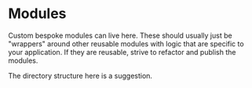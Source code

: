 # Modules

Custom bespoke modules can live here. These should usually just be "wrappers" around other
reusable modules with logic that are specific to your application. If they are reusable, strive to
refactor and publish the modules.

The directory structure here is a suggestion.
